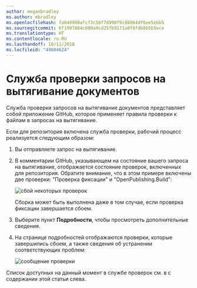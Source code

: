 ```yaml
---
author: meganbradley
ms.author: mbradley
ms.openlocfilehash: fa048980afcf3c50f7d990f9c88064df6ee5ebb5
ms.sourcegitcommit: 6f1997864c000a9cd25fb9171a8f8fdb8b5b5ece
ms.translationtype: HT
ms.contentlocale: ru-RU
ms.lasthandoff: 10/11/2018
ms.locfileid: "49084624"
---
```

# <a name="docs-pr-validation-service"></a>Служба проверки запросов на вытягивание документов

Служба проверки запросов на вытягивание документов представляет собой приложение GitHub, которое применяет правила проверки к файлам в запросах на вытягивание.

Если для репозитория включена служба проверки, рабочий процесс реализуется следующим образом:

1. Вы отправляете запрос на вытягивание.
1. В комментарии GitHub, указывающем на состояние вашего запроса на вытягивание, отображается состояние проверок, включенных для репозитория. Обратите внимание, что в этом примере включены две проверки: "Проверка фиксации" и "OpenPublishing.Build":

   ![сбой некоторых проверок](media/validation-failed.png)

   Сборка может быть выполнена даже в том случае, если проверка фиксации завершается сбоем.

1. Выберите пункт **Подробности**, чтобы просмотреть дополнительные сведения.
1. На странице подробностей отображаются проверки, которые завершились сбоем, а также сведения об устранении соответствующих проблем:

   ![сообщение проверки](media/validation-details.png)

Список доступных на данный момент в службе проверок см. в с содержании этой статьи слева.